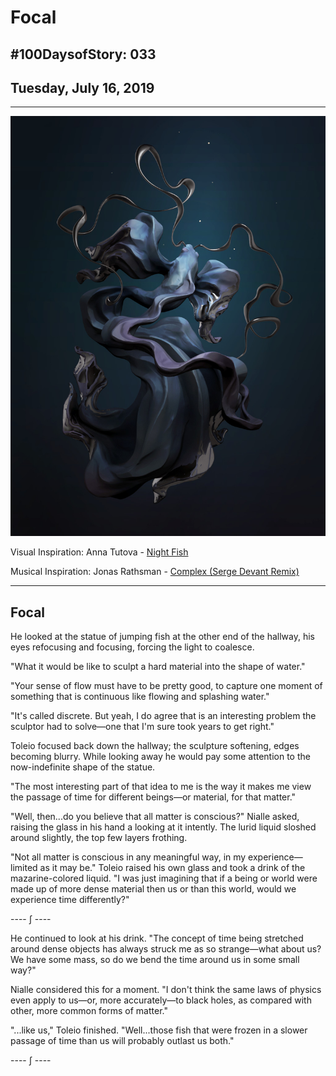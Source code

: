 # Focal

## #100DaysofStory: 033

## Tuesday, July 16, 2019

---

![Focal Visual Inspiration: Night Fish by Anna Tutova](focal.jpg)

Visual Inspiration: Anna Tutova - [Night Fish](https://www.artstation.com/artwork/W2XkZQ)

Musical Inspiration: Jonas Rathsman - [Complex (Serge Devant Remix)](https://open.spotify.com/playlist/0LncUAdqKOvb4S3d6gWBef)

---

## Focal

He looked at the statue of jumping fish at the other end of the hallway, his eyes refocusing and focusing, forcing the light to coalesce.

"What it would be like to sculpt a hard material into the shape of water."

"Your sense of flow must have to be pretty good, to capture one moment of something that is continuous like flowing and splashing water."

"It's called discrete. But yeah, I do agree that is an interesting problem the sculptor had to solve—one that I'm sure took years to get right."

Toleio focused back down the hallway; the sculpture softening, edges becoming blurry. While looking away he would pay some attention to the now-indefinite shape of the statue.

"The most interesting part of that idea to me is the way it makes me view the passage of time for different beings—or material, for that matter."

"Well, then...do you believe that all matter is conscious?" Nialle asked, raising the glass in his hand a looking at it intently. The lurid liquid sloshed around slightly, the top few layers frothing.

"Not all matter is conscious in any meaningful way, in my experience—limited as it may be." Toleio raised his own glass and took a drink of the mazarine-colored liquid. "I was just imagining that if a being or world were made up of more dense material then us or than this world, would we experience time differently?"

---- ∫ ----

He continued to look at his drink. "The concept of time being stretched around dense objects has always struck me as so strange—what about us? We have some mass, so do we bend the time around us in some small way?"

Nialle considered this for a moment. "I don't think the same laws of physics even apply to us—or, more accurately—to black holes, as compared with other, more common forms of matter."

"...like us," Toleio finished. "Well...those fish that were frozen in a slower passage of time than us will probably outlast us both."

---- ∫ ----
